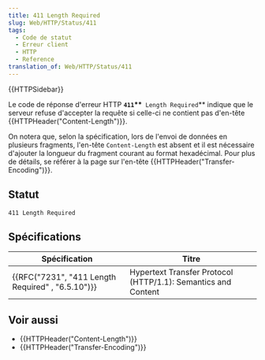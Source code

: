 ```yaml
---
title: 411 Length Required
slug: Web/HTTP/Status/411
tags:
  - Code de statut
  - Erreur client
  - HTTP
  - Reference
translation_of: Web/HTTP/Status/411
---
```

{{HTTPSidebar}}

Le code de réponse d'erreur HTTP **`411`\*\***` Length Required`\*\* indique que le serveur refuse d'accepter la requête si celle-ci ne contient pas d'en-tête {{HTTPHeader("Content-Length")}}.

On notera que, selon la spécification, lors de l'envoi de données en plusieurs fragments, l'en-tête `Content-Length` est absent et il est nécessaire d'ajouter la longueur du fragment courant au format hexadécimal. Pour plus de détails, se référer à la page sur l'en-tête {{HTTPHeader("Transfer-Encoding")}}.

## Statut

    411 Length Required

## Spécifications

| Spécification                                                    | Titre                                                         |
| ---------------------------------------------------------------- | ------------------------------------------------------------- |
| {{RFC("7231", "411 Length Required" , "6.5.10")}} | Hypertext Transfer Protocol (HTTP/1.1): Semantics and Content |

## Voir aussi

- {{HTTPHeader("Content-Length")}}
- {{HTTPHeader("Transfer-Encoding")}}
